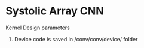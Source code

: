 # Systolic Array CNN

Kernel Design parameters 
1. Device code is saved in /conv/conv/device/ folder
